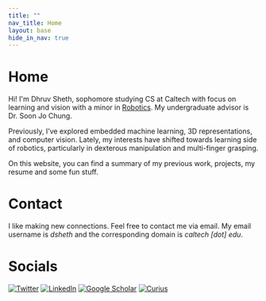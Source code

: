 ```yaml
---
title: ""
nav_title: Home
layout: base
hide_in_nav: true
---
```


# Home

Hi! I'm Dhruv Sheth, sophomore studying CS at Caltech with focus on learning and vision with a minor in [Robotics](https://mce.caltech.edu/academics/ugrad/robotics_minor). My undergraduate advisor is Dr. Soon Jo Chung. 

Previously, I’ve explored embedded machine learning, 3D representations, and computer vision. Lately, my interests have shifted towards learning side of robotics, particularly in dexterous manipulation and multi-finger grasping.

On this website, you can find a summary of my previous work, projects, my resume and some fun stuff. 

# Contact

I like making new connections. Feel free to contact me via email. My email username is _dsheth_ and the corresponding domain is _caltech [dot] edu_.

# Socials

[![Twitter](https://img.shields.io/badge/-Twitter-1DA1F2?style=flat-square&logo=twitter&logoColor=white)](https://twitter.com/dhruvsheth_) [![LinkedIn](https://img.shields.io/badge/-LinkedIn-0A66C2?style=flat-square&logo=linkedin&logoColor=white)](https://www.linkedin.com/in/dhruvmsheth) [![Google Scholar](https://img.shields.io/badge/-Google%20Scholar-4285F4?style=flat-square&logo=google-scholar&logoColor=white)](https://scholar.google.com/citations?user=HS1aYg8AAAAJ&hl=en) [![Curius](https://img.shields.io/badge/-Curius-1E90FF?style=flat-square&logo=internet-explorer&logoColor=white)](https://curius.app/dhruv-sheth)

